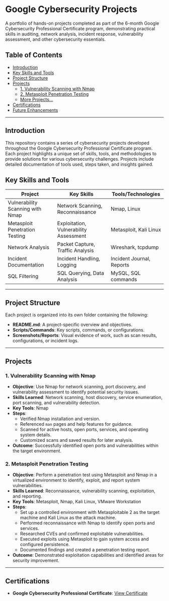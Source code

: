# Google Cybersecurity Projects

A portfolio of hands-on projects completed as part of the 6-month Google Cybersecurity Professional Certificate program, demonstrating practical skills in auditing, network analysis, incident response, vulnerability assessment, and other cybersecurity essentials.

## Table of Contents
- [Introduction](#introduction)
- [Key Skills and Tools](#key-skills-and-tools)
- [Project Structure](#project-structure)
- [Projects](#projects)
  - [1. Vulnerability Scanning with Nmap](#1-vulnerability-scanning-with-nmap)
  - [2. Metasploit Penetration Testing](#2-metasploit-penetration-testing)
  - [More Projects...](#more-projects)
- [Certifications](#certifications)
- [Future Enhancements](#future-enhancements)

---

## Introduction
This repository contains a series of cybersecurity projects developed throughout the Google Cybersecurity Professional Certificate program. Each project highlights a unique set of skills, tools, and methodologies to provide solutions for various cybersecurity challenges. Projects include detailed documentation of tools used, steps taken, and insights gained.

## Key Skills and Tools

| Project                          | Key Skills                    | Tools/Technologies           |
|----------------------------------|-------------------------------|------------------------------|
| Vulnerability Scanning with Nmap | Network Scanning, Reconnaissance | Nmap, Linux                 |
| Metasploit Penetration Testing   | Exploitation, Vulnerability Assessment | Metasploit, Kali Linux      |
| Network Analysis                 | Packet Capture, Traffic Analysis | Wireshark, tcpdump          |
| Incident Documentation           | Incident Handling, Logging    | Incident Journal, Reports    |
| SQL Filtering                    | SQL Querying, Data Analysis   | MySQL, SQL commands          |

---

## Project Structure

Each project is organized into its own folder containing the following:
- **README.md**: A project-specific overview and objectives.
- **Scripts/Commands**: Key scripts, commands, or configurations.
- **Screenshots/Reports**: Visual evidence of work, such as scan results, configurations, or incident logs.

---

## Projects

### 1. Vulnerability Scanning with Nmap
- **Objective**: Use Nmap for network scanning, port discovery, and vulnerability assessment to identify potential security issues.
- **Skills Learned**: Network scanning, host discovery, service enumeration, port scanning, and vulnerability detection.
- **Key Tools**: Nmap
- **Steps**:
  - Verified Nmap installation and version.
  - Referenced `man` pages and help features for guidance.
  - Scanned for active hosts, open ports, services, and operating system details.
  - Customized scans and saved results for later analysis.
- **Outcome**: Successfully identified open ports and vulnerabilities within the target environment.

### 2. Metasploit Penetration Testing
- **Objective**: Perform a penetration test using Metasploit and Nmap in a virtualized environment to identify, exploit, and report system vulnerabilities.
- **Skills Learned**: Reconnaissance, vulnerability scanning, exploitation, and reporting.
- **Key Tools**: Metasploit, Nmap, Kali Linux, VMware Workstation
- **Steps**:
  - Set up a controlled environment with Metasploitable 2 as the target machine and Kali Linux as the attack machine.
  - Performed reconnaissance with Nmap to identify open ports and services.
  - Researched CVEs and confirmed exploitable vulnerabilities.
  - Executed exploits using Metasploit to gain system access and configured persistence.
  - Documented findings and created a penetration testing report.
- **Outcome**: Demonstrated exploitation capabilities and identified areas for security improvement.



---

## Certifications

- **Google Cybersecurity Professional Certificate**: [View Certificate](https://www.credly.com/badges/9fd72c7e-2a33-4b74-9de9-dcd6f39dc46b)






